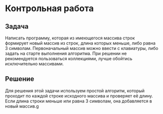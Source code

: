 # Контрольная работа

## Задача
Написать программу, которая из имеющегося массива строк формирует новый массив из строк, длина которых меньше, либо равна 3 символам. Первоначальный массив можно ввести с клавиатуры, либо задать на старте выполнения алгоритма. При решении не рекомендуется пользоваться коллекциями, лучше обойтись исключительно массивами.
## Решение
Для решения этой задачи используем простой алгоритм, который проходит по каждой строке исходного массива и проверяет её длину. Если длина строки меньше или равна 3 символам, она добавляется в новый массив.g